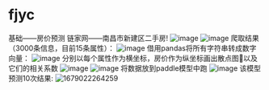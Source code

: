 # fjyc
基础——房价预测
链家网——南昌市新建区二手房!
![image](https://user-images.githubusercontent.com/36923547/225801676-67e804ce-db13-473e-87dd-b2842bc03d1c.png)
![image](https://user-images.githubusercontent.com/36923547/225801726-55574804-c1da-48fd-9c4c-7331e9274b04.png)
爬取结果（3000条信息，目前15条属性）：
![image](https://user-images.githubusercontent.com/36923547/225801770-e81c3242-26e0-4e0e-944a-6d1d5b5bd5e7.png)
借用pandas将所有字符串转成数字向量：
![image](https://user-images.githubusercontent.com/36923547/225801826-4cdd6338-c9e2-48c7-8971-1d51d8c710ec.png)
分别以每个属性作为横坐标，房价作为纵坐标画出散点图以及它们的相关系数
![image](https://user-images.githubusercontent.com/36923547/225801870-19dbc85a-0298-487d-9c66-30c68d41c28c.png)
![image](https://user-images.githubusercontent.com/36923547/225801878-cddbcd3f-be8c-45cc-b30c-19dc8f109bf2.png)
将数据放到paddle模型中跑
![image](https://user-images.githubusercontent.com/36923547/225801950-1ce14ea0-e6ab-4c83-86af-44edf39119c8.png)
该模型预测10次结果:
![1679022264259](https://user-images.githubusercontent.com/36923547/225802008-92f22216-8bd2-401f-87a9-1508ecf86799.png)
